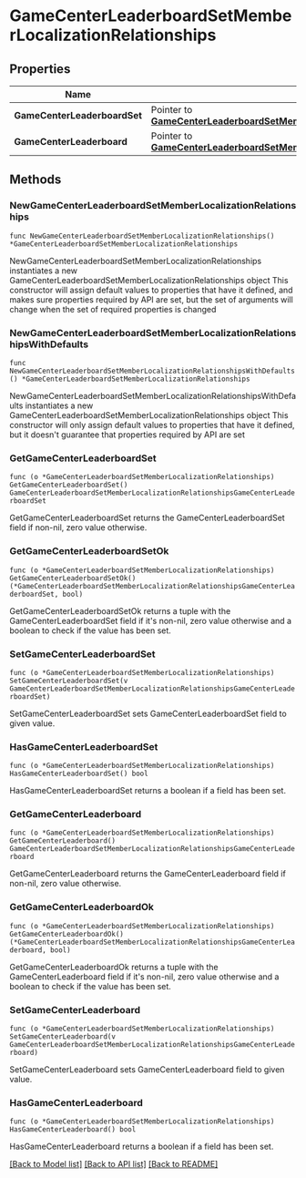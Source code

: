# GameCenterLeaderboardSetMemberLocalizationRelationships

## Properties

Name | Type | Description | Notes
------------ | ------------- | ------------- | -------------
**GameCenterLeaderboardSet** | Pointer to [**GameCenterLeaderboardSetMemberLocalizationRelationshipsGameCenterLeaderboardSet**](GameCenterLeaderboardSetMemberLocalizationRelationshipsGameCenterLeaderboardSet.md) |  | [optional] 
**GameCenterLeaderboard** | Pointer to [**GameCenterLeaderboardSetMemberLocalizationRelationshipsGameCenterLeaderboard**](GameCenterLeaderboardSetMemberLocalizationRelationshipsGameCenterLeaderboard.md) |  | [optional] 

## Methods

### NewGameCenterLeaderboardSetMemberLocalizationRelationships

`func NewGameCenterLeaderboardSetMemberLocalizationRelationships() *GameCenterLeaderboardSetMemberLocalizationRelationships`

NewGameCenterLeaderboardSetMemberLocalizationRelationships instantiates a new GameCenterLeaderboardSetMemberLocalizationRelationships object
This constructor will assign default values to properties that have it defined,
and makes sure properties required by API are set, but the set of arguments
will change when the set of required properties is changed

### NewGameCenterLeaderboardSetMemberLocalizationRelationshipsWithDefaults

`func NewGameCenterLeaderboardSetMemberLocalizationRelationshipsWithDefaults() *GameCenterLeaderboardSetMemberLocalizationRelationships`

NewGameCenterLeaderboardSetMemberLocalizationRelationshipsWithDefaults instantiates a new GameCenterLeaderboardSetMemberLocalizationRelationships object
This constructor will only assign default values to properties that have it defined,
but it doesn't guarantee that properties required by API are set

### GetGameCenterLeaderboardSet

`func (o *GameCenterLeaderboardSetMemberLocalizationRelationships) GetGameCenterLeaderboardSet() GameCenterLeaderboardSetMemberLocalizationRelationshipsGameCenterLeaderboardSet`

GetGameCenterLeaderboardSet returns the GameCenterLeaderboardSet field if non-nil, zero value otherwise.

### GetGameCenterLeaderboardSetOk

`func (o *GameCenterLeaderboardSetMemberLocalizationRelationships) GetGameCenterLeaderboardSetOk() (*GameCenterLeaderboardSetMemberLocalizationRelationshipsGameCenterLeaderboardSet, bool)`

GetGameCenterLeaderboardSetOk returns a tuple with the GameCenterLeaderboardSet field if it's non-nil, zero value otherwise
and a boolean to check if the value has been set.

### SetGameCenterLeaderboardSet

`func (o *GameCenterLeaderboardSetMemberLocalizationRelationships) SetGameCenterLeaderboardSet(v GameCenterLeaderboardSetMemberLocalizationRelationshipsGameCenterLeaderboardSet)`

SetGameCenterLeaderboardSet sets GameCenterLeaderboardSet field to given value.

### HasGameCenterLeaderboardSet

`func (o *GameCenterLeaderboardSetMemberLocalizationRelationships) HasGameCenterLeaderboardSet() bool`

HasGameCenterLeaderboardSet returns a boolean if a field has been set.

### GetGameCenterLeaderboard

`func (o *GameCenterLeaderboardSetMemberLocalizationRelationships) GetGameCenterLeaderboard() GameCenterLeaderboardSetMemberLocalizationRelationshipsGameCenterLeaderboard`

GetGameCenterLeaderboard returns the GameCenterLeaderboard field if non-nil, zero value otherwise.

### GetGameCenterLeaderboardOk

`func (o *GameCenterLeaderboardSetMemberLocalizationRelationships) GetGameCenterLeaderboardOk() (*GameCenterLeaderboardSetMemberLocalizationRelationshipsGameCenterLeaderboard, bool)`

GetGameCenterLeaderboardOk returns a tuple with the GameCenterLeaderboard field if it's non-nil, zero value otherwise
and a boolean to check if the value has been set.

### SetGameCenterLeaderboard

`func (o *GameCenterLeaderboardSetMemberLocalizationRelationships) SetGameCenterLeaderboard(v GameCenterLeaderboardSetMemberLocalizationRelationshipsGameCenterLeaderboard)`

SetGameCenterLeaderboard sets GameCenterLeaderboard field to given value.

### HasGameCenterLeaderboard

`func (o *GameCenterLeaderboardSetMemberLocalizationRelationships) HasGameCenterLeaderboard() bool`

HasGameCenterLeaderboard returns a boolean if a field has been set.


[[Back to Model list]](../README.md#documentation-for-models) [[Back to API list]](../README.md#documentation-for-api-endpoints) [[Back to README]](../README.md)


